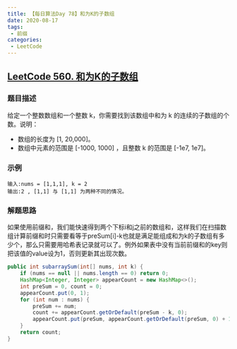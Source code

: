 ```yaml
---
title: 【每日算法Day 78】和为K的子数组
date: 2020-08-17
tags:
 - 前缀
categories:
 - LeetCode
---
```


## [LeetCode 560. 和为K的子数组](https://leetcode-cn.com/problems/subarray-sum-equals-k/)
### 题目描述
给定一个整数数组和一个整数 k，你需要找到该数组中和为 k 的连续的子数组的个数。说明：
* 数组的长度为 [1, 20,000]。
* 数组中元素的范围是 [-1000, 1000] ，且整数 k 的范围是 [-1e7, 1e7]。

### 示例
```
输入:nums = [1,1,1], k = 2
输出:2 , [1,1] 与 [1,1] 为两种不同的情况。
```

### 解题思路
如果使用前缀和，我们能快速得到两个下标i和j之前的数组和，这样我们在扫描数组计算前缀和时只需要看等于preSum[i]-k也就是满足能组成和为k的子数组有多少个，那么只需要用哈希表记录就可以了。例外如果表中没有当前前缀和的key则把该值的value设为1，否则更新其出现次数。
```java
public int subarraySum(int[] nums, int k) {
    if (nums == null || nums.length == 0) return 0;
    HashMap<Integer, Integer> appearCount = new HashMap<>();
    int preSum = 0, count = 0;
    appearCount.put(0, 1);
    for (int num : nums) {
        preSum += num;
        count += appearCount.getOrDefault(preSum - k, 0);
        appearCount.put(preSum, appearCount.getOrDefault(preSum, 0) + 1);
    }
    return count;
}
```